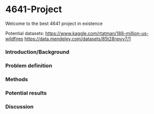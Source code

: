 # 4641-Project
Welcome to the best 4641 project in existence

Potential datasets:
https://www.kaggle.com/rtatman/188-million-us-wildfires
https://data.mendeley.com/datasets/85t28npyv7/1


### Introduction/Background
### Problem definition
### Methods
### Potential results
### Discussion
